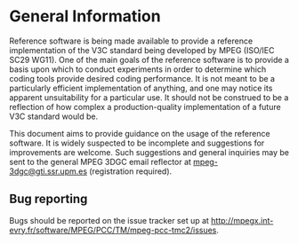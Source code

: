 General Information
===================

Reference software is being made available to provide a reference
implementation of the V3C standard being developed by MPEG (ISO/IEC SC29
WG11).  One of the main goals of the reference software is to provide a
basis upon which to conduct experiments in order to determine which coding
tools provide desired coding performance. It is not meant to be a
particularly efficient implementation of anything, and one may notice its
apparent unsuitability for a particular use. It should not be construed to
be a reflection of how complex a production-quality implementation of a
future V3C standard would be.

This document aims to provide guidance on the usage of the reference
software. It is widely suspected to be incomplete and suggestions for
improvements are welcome. Such suggestions and general inquiries may be
sent to the general MPEG 3DGC email reflector at
<mpeg-3dgc@gti.ssr.upm.es> (registration required).

Bug reporting
-------------
Bugs should be reported on the issue tracker set up at
<http://mpegx.int-evry.fr/software/MPEG/PCC/TM/mpeg-pcc-tmc2/issues>.

